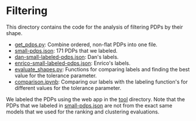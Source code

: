 # Filtering

This directory contains the code for the analysis of filtering PDPs by their shape.

- [get_pdps.py](get_pdps.py): Combine ordered, non-flat PDPs into one file.
- [small-pdps.json](small-pdps.json): 171 PDPs that we labeled.
- [dan-small-labeled-pdps.json](dan-small-labeled-pdps.json): Dan's labels.
- [enrico-small-labeled-pdps.json](enrico-small-labeled-pdps.json): Enrico's labels.
- [evaluate_shapes.py](evaluate_shapes.py): Functions for comparing labels and finding the best value for the tolerance parameter.
- [comparison.ipynb](comparison.ipynb): Comparing our labels with the labeling function's for different values for the tolerance parameter.

We labeled the PDPs using the web app in the [tool](../tool/) directory. Note that the PDPs that we labeled in [small-pdps.json](small-pdps.json) are not from the exact same models that we used for the ranking and clustering evaluations.
